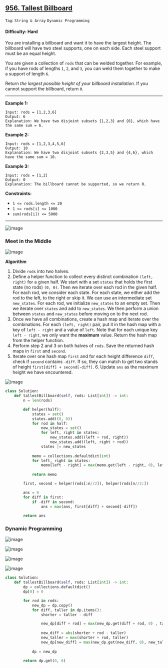 ## [956. Tallest Billboard](https://leetcode.com/problems/tallest-billboard/)

```Tag```: ```String & Array``` ```Dynamic Programming```

#### Difficulty: Hard

You are installing a billboard and want it to have the largest height. The billboard will have two steel supports, one on each side. Each steel support must be an equal height.

You are given a collection of ```rods``` that can be welded together. For example, if you have rods of lengths ```1```, ```2```, and ```3```, you can weld them together to make a support of length ```6```.

Return _the largest possible height of your billboard installation_. If you cannot support the billboard, return ```0```.

---

__Example 1:__
```
Input: rods = [1,2,3,6]
Output: 6
Explanation: We have two disjoint subsets {1,2,3} and {6}, which have the same sum = 6.
```

__Example 2:__
```
Input: rods = [1,2,3,4,5,6]
Output: 10
Explanation: We have two disjoint subsets {2,3,5} and {4,6}, which have the same sum = 10.
```

__Example 3:__
```
Input: rods = [1,2]
Output: 0
Explanation: The billboard cannot be supported, so we return 0.
```

__Constraints:__

- ```1 <= rods.length <= 20```
- ```1 <= rods[i] <= 1000```
- ```sum(rods[i]) <= 5000```

---

![image](https://leetcode.com/problems/tallest-billboard/Figures/956/1.png)

### Meet in the Middle

![image](https://leetcode.com/problems/tallest-billboard/Figures/956/9.png)

__Algorithm__

1. Divide ```rods``` into two halves.
2. Define a helper function to collect every distinct combination ```(left, right)``` for a given half. We start with a set ```states``` that holds the first state (no rods) ```(0, 0)```. Then we iterate over each rod in the given half. For each rod, we consider each state. For each state, we either add the rod to the left, to the right or skip it. We can use an intermediate set ```new_states```. For each rod, we initialize ```new_states``` to an empty set. Then we iterate over ```states``` and add to ```new_states```. We then perform a union between ```states``` and ```new_states``` before moving on to the next rod.
3. Once we have all combinations, create a hash map and iterate over the combinations. For each ```(left, right)``` pair, put it in the hash map with a key of ```left - right``` and a value of ```left```. Note that for each unique key ```left - right```, we only want the __maximum__ value. Return the hash map from the helper function.
4. Perform step 2 and 3 on both halves of ```rods```. Save the returned hash maps in ```first``` and ```second```.
5. Iterate over one hash map ```first``` and for each height difference ```diff```, check if ```second``` contains ```-diff```. If so, they can match to get two stands of height ```first[diff] + second[-diff]```. 6. Update ```ans``` as the maximum height we have encountered.

![image](https://github.com/quananhle/Python/assets/35042430/5517e9f0-fb96-4750-87a2-420e5d5d5c8d)

```Python
class Solution:
    def tallestBillboard(self, rods: List[int]) -> int:
        n = len(rods)

        def helper(half):
            states = set()
            states.add((0, 0))
            for rod in half:
                new_states = set()
                for left, right in states:
                    new_states.add((left + rod, right))
                    new_states.add((left, right + rod))
                states |= new_states
            
            memo = collections.defaultdict(int)
            for left, right in states:
                memo[left - right] = max(memo.get(left - right, 0), left)
            
            return memo

        first, second = helper(rods[:n//2]), helper(rods[n//2:])

        ans = 0
        for diff in first:
            if -diff in second:
                ans = max(ans, first[diff] + second[-diff])
            
        return ans
```

### Dynamic Programming

![image](https://leetcode.com/problems/tallest-billboard/Figures/956/2.png)

![image](https://leetcode.com/problems/tallest-billboard/Figures/956/3.png)

![image](https://leetcode.com/problems/tallest-billboard/Figures/956/4.png)

![image](https://leetcode.com/problems/tallest-billboard/Figures/956/8.png)

```Python
class Solution:
    def tallestBillboard(self, rods: List[int]) -> int:
        dp = collections.defaultdict()
        dp[0] = 0

        for rod in rods:
            new_dp = dp.copy()
            for diff, taller in dp.items():
                shorter = taller - diff

                new_dp[diff + rod] = max(new_dp.get(diff + rod, 0) , taller + rod)
            
                new_diff = abs(shorter + rod - taller)
                new_taller = max(shorter + rod, taller)
                new_dp[new_diff] = max(new_dp.get(new_diff, 0), new_taller)
            
            dp = new_dp

        return dp.get(0, 0)
```
